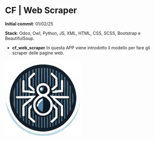 # CF | Web Scraper

**Initial commit**: 01/02/25

**Stack**: Odoo, Owl, Python, JS, XML, HTML, CSS, SCSS, Bootstrap e BeautifulSoup.

- **cf_web_scraper** In questa APP viene introdotto il modello per fare gli scraper delle pagine web.

<img src="../cf_web_scraper/static/description/icon.png" width="250"/>
